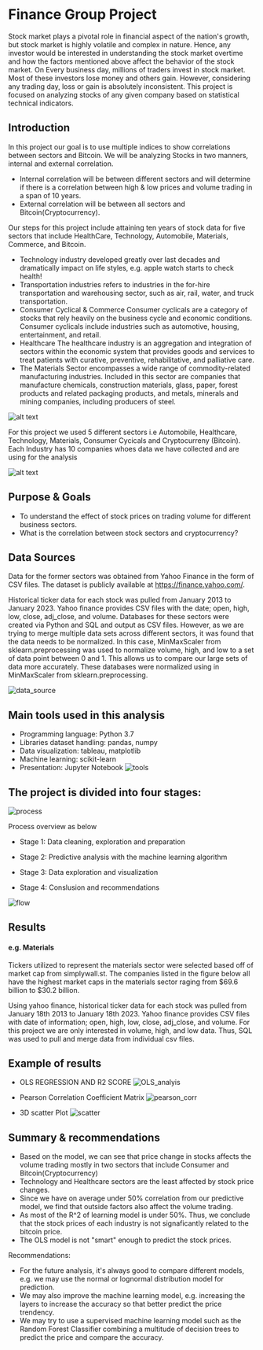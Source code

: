 
# Finance Group Project

Stock market plays a pivotal role in financial aspect of the nation's growth, but stock market is highly volatile and complex in nature. Hence, any investor would be interested in understanding the stock market overtime and how the factors mentioned above affect
the behavior of the stock market.
On Every business day, millions of traders invest in stock market. Most of these investors lose money and others gain. However, considering any trading day, loss or gain is absolutely inconsistent.
This project is focused on analyzing stocks of any given company based on statistical technical
indicators.

## Introduction
In this project our goal is to use multiple indices to show correlations between sectors and Bitcoin. We will be analyzing Stocks in two manners, internal and external correlation. 
* Internal correlation will be between different sectors and will determine if there is a correlation between high & low prices and volume trading in a span of 10 years. 
* External correlation will be between all sectors and Bitcoin(Cryptocurrency). 

Our steps for this project include attaining ten years of stock data for five sectors that include HealthCare, Technology, Automobile, Materials, Commerce, and Bitcoin. 

- Technology industry developed greatly over last decades and dramatically impact on life styles, e.g. apple watch starts to check health!
- Transportation industries refers to industries in the for-hire transportation and warehousing sector, such as air, rail, water, and truck transportation.
- Consumer Cyclical & Commerce Consumer cyclicals are a category of stocks that rely heavily on the business cycle and economic conditions. Consumer cyclicals include industries such as automotive, housing, entertainment, and retail.
- Healthcare The healthcare industry is an aggregation and integration of sectors within the economic system that provides goods and services to treat patients with curative, preventive, rehabilitative, and palliative care.
- The Materials Sector encompasses a wide range of commodity-related manufacturing industries. Included in this sector are companies that manufacture chemicals, construction materials, glass, paper, forest products and related packaging products, and metals, minerals and mining companies, including producers of steel.

![alt text](Resources/Images/stock_data.png)


For this project we used 5 different sectors i.e Automobile, Healthcare, Technology, Materials, Consumer Cycicals and Cryptocurreny (Bitcoin). Each Industry has 10 companies whoes data we have collected and are using for the analysis 

![alt text](Resources/Images/Industries.png)

## Purpose & Goals
- To understand the effect of stock prices on trading volume for different business sectors.
- What is the correlation between stock sectors and cryptocurrency? 

## Data Sources

Data for the former sectors was obtained from Yahoo Finance in the form of CSV files.
The dataset is publicly available at https://finance.yahoo.com/.

Historical ticker data for each stock was pulled from January 2013 to January 2023. Yahoo finance provides CSV files with the date; open, high, low, close, adj_close, and volume.
Databases for these sectors were created via Python and SQL and output as CSV files.
However, as we are trying to merge multiple data sets across different sectors, it was found that the data needs to be normalized. In this case, MinMaxScaler from sklearn.preprocessing was used to normalize volume, high, and low to a set of data point between 0 and 1. This allows us to compare our large sets of data more accurately.  These databases were normalized using in MinMaxScaler from sklearn.preprocessing.

![data_source](Resources/Images/data_source.png)

## Main tools used in this analysis
* Programming language: Python 3.7
* Libraries dataset handling: pandas, numpy
* Data visualization: tableau, matplotlib
* Machine learning: scikit-learn
* Presentation: Jupyter Notebook
![tools](Resources/Images/tools.png)

## The project is divided into four stages:
![process](Resources/Images/process.png)

Process overview as below
*	Stage 1: Data cleaning, exploration and preparation

*	Stage 2: Predictive analysis with the machine learning algorithm 

*	Stage 3: Data exploration and visualization

*	Stage 4: Conslusion and recommendations

![flow](Resources/Images/flow.png)

## Results 

#### e.g. Materials 
Tickers utilized to represent the materials sector were selected based off of market cap from simplywall.st. The companies listed in the figure below all have the highest market caps in the materials sector raging from $69.6 billion to $30.2 billion.

Using yahoo finance, historical ticker data for each stock was pulled from January 18th 2013 to January 18th 2023. Yahoo finance provides CSV files with date of information; open, high, low, close, adj_close, and volume. For this project we are only interested in volume, high, and low data. Thus, SQL was used to pull and merge data from individual csv files.

## Example of results
- OLS REGRESSION AND R2 SCORE
![OLS_analyis](Resources/Images/OLS_analyis.png)

- Pearson Correlation Coefficient Matrix
![pearson_corr](Resources/Images/pearson_corr.png)

- 3D scatter Plot
![scatter](Resources/Images/scatter.png)

## Summary & recommendations

- Based on the model, we can see that price change in stocks affects the volume trading mostly in two sectors that include Consumer and Bitcoin(Cryptocurrency)
- Technology and Healthcare sectors are the least affected by stock price changes.
- Since we have on average under 50% correlation from our predictive model, we find that outside factors also affect  the volume trading.
- As most of the R^2 of  learning model is under 50%. Thus, we conclude that the stock prices of each industry is not signaficantly related to the bitcoin price. 
- The OLS model is not "smart" enough to predict the stock prices.


Recommendations:

- For the future analysis, it's always good to compare different models, e.g. we may use the normal or lognormal distribution model for prediction.
- We may also improve the machine learning model, e.g. increasing the layers to increase the accuracy so that better predict the price trendency.
- We may try to use a supervised machine learning model such as the Random Forest Classifier combining a multitude of decision trees to predict the price and compare the accuracy.







